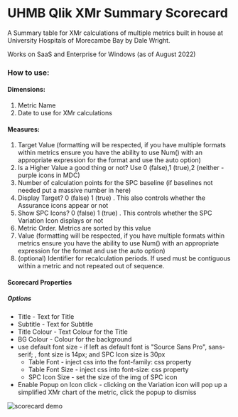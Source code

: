 # UHMB Qlik XMr Summary Scorecard
A Summary table for XMr calculations of multiple metrics built in house at University Hospitals of Morecambe Bay by Dale Wright.

Works on SaaS and Enterprise for Windows (as of August 2022)

### How to use:
#### Dimensions:
1. Metric Name
2. Date to use for XMr calculations

#### Measures:
1. Target Value (formatting will be respected, if you have multiple formats within metrics ensure you have the ability to use Num() with an appropriate expression for the format and use the auto option)
2. Is a Higher Value a good thing or not? Use 0 (false),1 (true),2 (neither - purple icons in MDC)
3. Number of calculation points for the SPC baseline (if baselines not needed put a massive number in here)
4. Display Target? 0 (false) 1 (true) . This also controls whether the Assurance icons appear or not
5. Show SPC Icons? 0 (false) 1 (true) . This controls whether the SPC Variation Icon displays or not
6. Metric Order. Metrics are sorted by this value
7. Value (formatting will be respected, if you have multiple formats within metrics ensure you have the ability to use Num() with an appropriate expression for the format and use the auto option)
8. (optional) Identifier for recalculation periods.  If used must be contiguous within a metric and not repeated out of sequence.
  
#### Scorecard Properties
##### Options
* Title -  Text for Title
* Subtitle -  Text for Subtitle
* Title Colour - Text Colour for the Title
* BG Colour - Colour for the background
* use default font size - if left as default font is "Source Sans Pro", sans-serif; , font size is 14px; and SPC Icon size is 30px
  * Table Font - inject css into the font-family: css property
  * Table Font Size - inject css into font-size: css property
  * SPC Icon Size - set the size of the img of SPC icon
 * Enable Popup on Icon click - clicking on the Variation icon will pop up a simplified XMr chart of the metric, click the popup to dismiss

![scorecard demo](https://user-images.githubusercontent.com/111445780/223478173-7938fe72-803d-44ee-87ac-193c6c9af935.gif)
